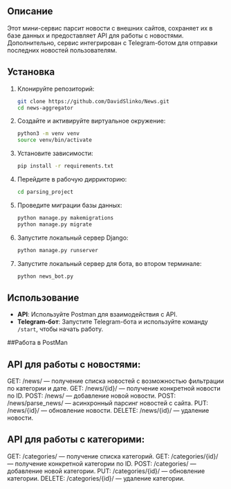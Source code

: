 ## Описание
Этот мини-сервис парсит новости с внешних сайтов, сохраняет их в базе данных и предоставляет API для работы с новостями. Дополнительно, сервис интегрирован с Telegram-ботом для отправки последних новостей пользователям.

## Установка

1. Клонируйте репозиторий:
    ```bash
    git clone https://github.com/DavidSlinko/News.git
    cd news-aggregator
    ```

2. Создайте и активируйте виртуальное окружение:
    ```bash
    python3 -m venv venv
    source venv/bin/activate
    ```

3. Установите зависимости:
    ```bash
    pip install -r requirements.txt
    ```

4. Перейдите в рабочую диррикторию:
    ```bash
    cd parsing_project
    ```


5. Проведите миграции базы данных:
    ```bash
    python manage.py makemigrations
    python manage.py migrate
    ```

6. Запустите локальный сервер Django:
    ```bash
    python manage.py runserver
    ```
    
7. Запустите локальный сервер для бота, во втором терминале:
    ```bash
    python news_bot.py
    ```

## Использование

- **API**: Используйте Postman для взаимодействия с API.
- **Telegram-бот**: Запустите Telegram-бота и используйте команду `/start`, чтобы начать работу.



##Работа в PostMan

## API для работы с новостями:

GET: /news/ — получение списка новостей с возможностью фильтрации по категории и дате.
GET: /news/{id}/ — получение конкретной новости по ID.
POST: /news/ — добавление новой новости.
POST: /news/parse_news/ — асинхронный парсинг новостей с сайта.
PUT: /news/{id}/ — обновление новости.
DELETE: /news/{id}/ — удаление новости.



## API для работы с категорими:

GET: /categories/ — получение списка категорий.
GET: /categories/{id}/ — получение конкретной категории по ID.
POST: /categories/ — добавление новой категории.
PUT: /categories/{id}/ — обновление категории.
DELETE: /categories/{id}/ — удаление категории.

















